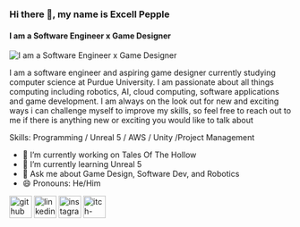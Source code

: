 ### Hi there 👋, my name is Excell Pepple
#### I am a Software Engineer x Game Designer
![I am a Software Engineer x Game Designer](https://pbs.twimg.com/profile_banners/1679708651551092736/1691031242/1080x360)

 I am a software engineer and aspiring game designer currently studying computer science at Purdue University.
I am passionate about all things computing including robotics, AI, cloud computing, software applications and game development. 
I am always on the look out for new and exciting ways i can challenge myself to improve my skills, so feel free to reach out to me if there is anything new or exciting you would like to talk about

Skills: Programming / Unreal 5 / AWS / Unity /Project Management 

- 🔭 I’m currently working on Tales Of The Hollow 
- 🌱 I’m currently learning Unreal 5 
- 💬 Ask me about Game Design, Software Dev, and Robotics 
- 😄 Pronouns: He/Him 


[<img src='https://cdn.jsdelivr.net/npm/simple-icons@3.0.1/icons/github.svg' alt='github' height='40'>](https://github.com/excellpepple)  [<img src='https://cdn.jsdelivr.net/npm/simple-icons@3.0.1/icons/linkedin.svg' alt='linkedin' height='40'>](https://www.linkedin.com/in/excellent-willie-pepple-2a09b1217/)  [<img src='https://cdn.jsdelivr.net/npm/simple-icons@3.0.1/icons/instagram.svg' alt='instagram' height='40'>](https://www.instagram.com/excell_pepple/)  [<img src='https://cdn.jsdelivr.net/npm/simple-icons@3.0.1/icons/itch-dot-io.svg' alt='itch-dot-io' height='40'>](https://excellpepple.itch.io/)  

